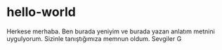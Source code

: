 # hello-world
Herkese merhaba.
Ben burada yeniyim ve burada yazan anlatım metnini uygulyorum.
Sizinle tanıştığımıza memnun oldum.
Sevgiler G
